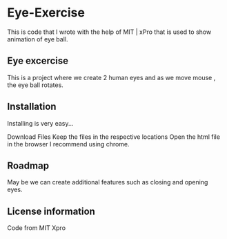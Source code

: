 # Eye-Exercise
This is code that I wrote with the help of MIT | xPro that is used to show animation of eye ball.

## Eye excercise
This is a project where we create 2 human eyes and as we move mouse , the eye ball rotates.

## Installation
Installing is very easy...

Download Files Keep the files in the respective locations Open the html file in the browser I recommend using chrome.

## Roadmap
May be we can create additional features such as closing and opening eyes.

## License information
Code from MIT Xpro
